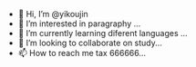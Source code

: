 - 👋 Hi, I’m @yikoujin
- 👀 I’m interested in paragraphy ...
- 🌱 I’m currently learning diferent languages ...
- 💞️ I’m looking to collaborate on study...
- 📫 How to reach me tax 666666...

<!---
yikoujin/yikoujin is a ✨ special ✨ repository because its `README.md` (this file) appears on your GitHub profile.
You can click the Preview link to take a look at your changes.
--->
